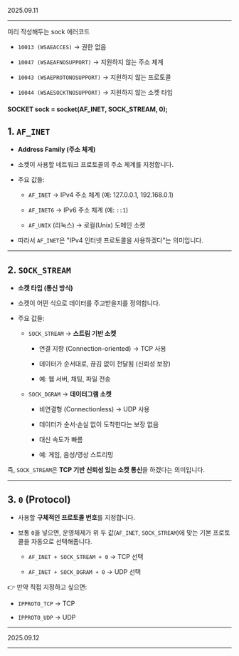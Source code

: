 2025.09.11
<hr>


미리 작성해두는 sock 에러코드

- `10013 (WSAEACCES)` → 권한 없음
    
- `10047 (WSAEAFNOSUPPORT)` → 지원하지 않는 주소 체계
    
- `10043 (WSAEPROTONOSUPPORT)` → 지원하지 않는 프로토콜
    
- `10044 (WSAESOCKTNOSUPPORT)` → 지원하지 않는 소켓 타입

#### SOCKET sock = socket(AF_INET, SOCK_STREAM, 0);

## 1. `AF_INET`

- **Address Family (주소 체계)**
    
- 소켓이 사용할 네트워크 프로토콜의 주소 체계를 지정합니다.
    
- 주요 값들:
    
    - `AF_INET` → IPv4 주소 체계 (예: 127.0.0.1, 192.168.0.1)
        
    - `AF_INET6` → IPv6 주소 체계 (예: `::1`)
        
    - `AF_UNIX` (리눅스) → 로컬(Unix) 도메인 소켓
        
- 따라서 `AF_INET`은 "IPv4 인터넷 프로토콜을 사용하겠다"는 의미입니다.
    

---

## 2. `SOCK_STREAM`

- **소켓 타입 (통신 방식)**
    
- 소켓이 어떤 식으로 데이터를 주고받을지를 정의합니다.
    
- 주요 값들:
    
    - `SOCK_STREAM` → **스트림 기반 소켓**
        
        - 연결 지향 (Connection-oriented) → TCP 사용
            
        - 데이터가 순서대로, 끊김 없이 전달됨 (신뢰성 보장)
            
        - 예: 웹 서버, 채팅, 파일 전송
            
    - `SOCK_DGRAM` → **데이터그램 소켓**
        
        - 비연결형 (Connectionless) → UDP 사용
            
        - 데이터가 순서·손실 없이 도착한다는 보장 없음
            
        - 대신 속도가 빠름
            
        - 예: 게임, 음성/영상 스트리밍
            

즉, `SOCK_STREAM`은 **TCP 기반 신뢰성 있는 소켓 통신**을 하겠다는 의미입니다.

---

## 3. `0` (Protocol)

- 사용할 **구체적인 프로토콜 번호**를 지정합니다.
    
- 보통 `0`을 넣으면, 운영체제가 위 두 값(`AF_INET`, `SOCK_STREAM`)에 맞는 기본 프로토콜을 자동으로 선택해줍니다.
    
    - `AF_INET + SOCK_STREAM + 0` → TCP 선택
        
    - `AF_INET + SOCK_DGRAM + 0` → UDP 선택
        

👉 만약 직접 지정하고 싶으면:

- `IPPROTO_TCP` → TCP
    
- `IPPROTO_UDP` → UDP


<hr>
2025.09.12
<hr>














